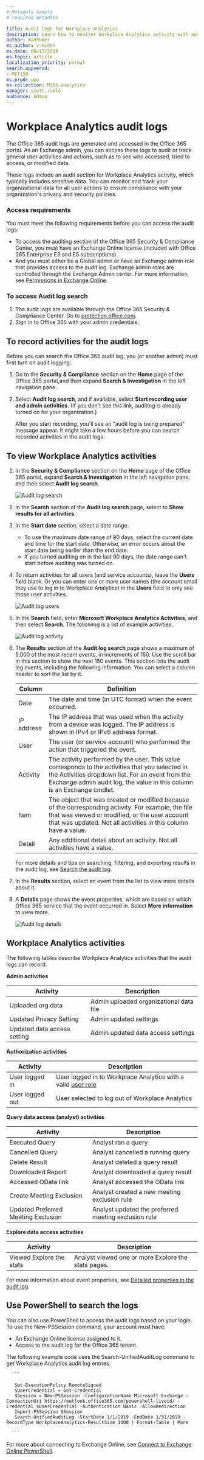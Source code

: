 ```yaml
---
# Metadata Sample
# required metadata

title: Audit logs for Workplace Analytics  
description: Learn how to monitor Workplace Analytics activity with audit logs
author: madehmer
ms.author: v-mideh
ms.date: 06/13/2019
ms.topic: article
localization_priority: normal 
search.appverid:
- MET150
ms.prod: wpa
ms.collection: M365-analytics
manager: scott.ruble
audience: Admin
---
```


# Workplace Analytics audit logs

The Office 365 audit logs are generated and accessed in the Office 365 portal. As an Exchange admin, you can access these logs to audit or track general user activities and actions, such as to see who accessed, tried to access, or modified data.

These logs include an audit section for Workplace Analytics activity, which typically includes sensitive data. You can monitor and track your organizational data for all user actions to ensure compliance with your organization's privacy and security policies.

### Access requirements

You must meet the following requirements before you can access the audit logs:

* To access the auditing section of the Office 365 Security & Compliance Center, you must have an Exchange Online license (included with Office 365 Enterprise E3 and E5 subscriptions).
* And you must either be a Global admin or have an Exchange admin role that provides access to the audit log. Exchange admin roles are controlled through the Exchange Admin center. For more information, see [Permissions in Exchange Online](https://docs.microsoft.com/exchange/permissions-exo/permissions-exo).

### To access Audit log search

1. The audit logs are available through the Office 365 Security & Compliance Center. Go to [protection.office.com](https://protection.office.com).
2. Sign in to Office 365 with your admin credentials.

## To record activities for the audit logs

Before you can search the Office 365 audit log, you (or another admin) must first turn on audit logging:

1. Go to the **Security & Compliance** section on the **Home** page of the Office 365 portal,and then expand **Search & Investigation** in the left navigation pane.
2. Select **Audit log search**, and if available, select **Start recording user and admin activities**. (If you don't see this link, auditing is already turned on for your organization.)

   After you start recording, you'll see an "audit log is being prepared" message appear. It might take a few hours before you can search recorded activities in the audit logs.

## To view Workplace Analytics activities

1. In the **Security & Compliance** section on the **Home** page of the Office 365 portal, expand **Search & Investigation** in the left navigation pane, and then select **Audit log search**.

    ![Audit log search](../Images/WpA/privacy/audit-search.png)

2. In the **Search** section of the **Audit log search** page, select to **Show results for all activities**.
3. In the **Start date** section, select a date range. 
   * To use the maximum date range of 90 days, select the current date and time for the start date. Otherwise, an error occurs about the start date being earlier than the end date. 
   * If you turned auditing on in the last 90 days, the date range can't start before auditing was turned on.
4. To return activities for all users (and service accounts), leave the **Users** field blank. Or you can enter one or more user names (the account email they use to log in to Workplace Analytics) in the **Users** field to only see those user activities.

    ![Audit log users](../Images/WpA/privacy/audit-users.png)

5. In the **Search** field, enter **Microsoft Workplace Analytics Activities**, and then select **Search**. The following is a list of example activities.

    ![Audit log activity](../Images/WpA/privacy/audit-activity.png)

6. The **Results** section of the **Audit log search** page shows a maximum of 5,000 of the most recent events, in increments of 150. Use the scroll bar in this section to show the next 150 events. This section lists the audit log events, including the following information. You can select a column header to sort the list by it.

   Column|Definition
   ------|-----------
   Date |The date and time (in UTC format) when the event occurred.
   IP address |The IP address that was used when the activity from a device was logged. The IP address is shown in IPv4 or IPv6 address format.
   User |The user (or service account) who performed the action that triggered the event.
   Activity |The activity performed by the user. This value corresponds to the activities that you selected in the Activities dropdown list. For an event from the Exchange admin audit log, the value in this column is an Exchange cmdlet.
   Item |The object that was created or modified because of the corresponding activity. For example, the file that was viewed or modified, or the user account that was updated. Not all activities in this column have a value.
   Detail |Any additional detail about an activity. Not all activities have a value.

   For more details and tips on searching, filtering, and exporting results in the audit log, see [Search the audit log](https://docs.microsoft.com/office365/securitycompliance/search-the-audit-log-in-security-and-compliance).

7. In the **Results** section, select an event from the list to view more details about it.
8. A **Details** page shows the event properties, which are based on which Office 365 service that the event occurred in. Select **More information** to view more.

    ![Audit log details](../Images/WpA/privacy/audit-details.png)

## Workplace Analytics activities

The following tables describe Workplace Analytics activities that the audit logs can record.

**Admin activities**

Activity |Description
-----|-----------
Uploaded org data |Admin uploaded organizational data file
Updated Privacy Setting |Admin updated settings
Updated data access setting |Admin updated data access settings

**Authorization activities**

Activity |Description
-----|-----------
User logged in |User logged in to Workplace Analytics with a valid [user role](../use/user-roles.md)
User logged out |User selected to log out of Workplace Analytics

**Query data access (analyst) activities**

Activity |Description
-----|-----------
Executed Query |Analyst ran a query
Cancelled Query |Analyst cancelled a running query
Delete Result |Analyst deleted a query result
Downloaded Report |Analyst downloaded a query result
Accessed OData link |Analyst accessed the OData link
Create Meeting Exclusion |Analyst created a new meeting exclusion rule
Updated Preferred Meeting Exclusion |Analyst updated the preferred meeting exclusion rule

**Explore data access activities**

Activity |Description
-----|-----------
Viewed Explore the stats |Analyst viewed one or more Explore the stats pages.

For more information about event properties, see [Detailed properties in the audit log](https://docs.microsoft.com/office365/securitycompliance/detailed-properties-in-the-office-365-audit-log).

## Use PowerShell to search the logs

You can also use PowerShell to access the audit logs based on your login. To use the New-PSSession command, your account must have:

* An Exchange Online license assigned to it.
* Access to the audit log for the Office 365 tenant.

The following example code uses the Search-UnifiedAuditLog command to get Workplace Analytics audit log entries.

      ```

       Set-ExecutionPolicy RemoteSigned
       $UserCredential = Get-Credential
       $Session = New-PSSession -ConfigurationName Microsoft.Exchange -ConnectionUri https://outlook.office365.com/powershell-liveid/ -Credential $UserCredential -Authentication Basic -AllowRedirection
       Import-PSSession $Session
       Search-UnifiedAuditLog -StartDate 1/1/2019 -EndDate 1/31/2019 -RecordType WorkplaceAnalytics-ResultSize 1000 | Format-Table | More

      ```
For more about connecting to Exchange Online, see [Connect to Exchange Online PowerShell](https://docs.microsoft.com/powershell/exchange/exchange-online/connect-to-exchange-online-powershell/connect-to-exchange-online-powershell?view=exchange-ps).
